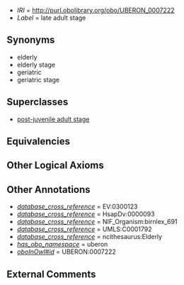  * *IRI* = http://purl.obolibrary.org/obo/UBERON_0007222
 * *Label* = late adult stage

## Synonyms

 * elderly
 * elderly stage
 * geriatric
 * geriatric stage

## Superclasses

 * [post-juvenile adult stage](../../UBERON/13/UBERON_0000113.md)

## Equivalencies


## Other Logical Axioms


## Other Annotations

 * *[database_cross_reference](../../ef/oboInOwl#hasDbXref.md)* = EV:0300123
 * *[database_cross_reference](../../ef/oboInOwl#hasDbXref.md)* = HsapDv:0000093
 * *[database_cross_reference](../../ef/oboInOwl#hasDbXref.md)* = NIF_Organism:birnlex_691
 * *[database_cross_reference](../../ef/oboInOwl#hasDbXref.md)* = UMLS:C0001792
 * *[database_cross_reference](../../ef/oboInOwl#hasDbXref.md)* = ncithesaurus:Elderly
 * *[has_obo_namespace](../../ce/oboInOwl#hasOBONamespace.md)* = uberon
 * *[oboInOwl#id](../../id/oboInOwl#id.md)* = UBERON:0007222

## External Comments

